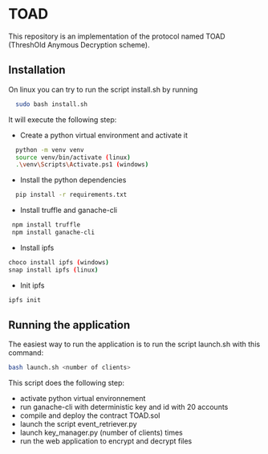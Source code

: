 # TOAD

This repository is an implementation of the protocol named TOAD (ThreshOld Anymous Decryption scheme).

## Installation
On linux you can try to run the script install.sh by running
```bash
  sudo bash install.sh
 ```
 It will execute the following step:
+ Create a python virtual environment and activate it
```bash
  python -m venv venv
  source venv/bin/activate (linux)
  .\venv\Scripts\Activate.ps1 (windows)
```
+ Install the python dependencies
```bash
  pip install -r requirements.txt
 ```
 + Install truffle and ganache-cli
 ```bash
  npm install truffle
  npm install ganache-cli
 ```
 + Install ipfs
 ```bash
 choco install ipfs (windows)
 snap install ipfs (linux)
 ```
 + Init ipfs
 ```bash
 ipfs init
 ```

 ## Running the application
 The easiest way to run the application is to run the script launch.sh
 with this command:
 ```bash
 bash launch.sh <number of clients>
 ```
 This script does the following step:
  + activate python virtual environnement
  + run ganache-cli with deterministic key and id with 20 accounts
  + compile and deploy the contract TOAD.sol
  + launch the script event_retriever.py
  + launch key_manager.py (number of clients) times
  + run the web application to encrypt and decrypt files
